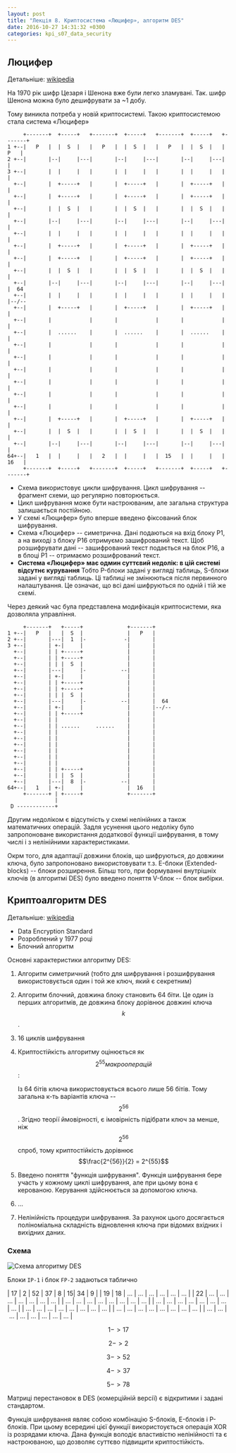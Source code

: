 ```yaml
---
layout: post
title: "Лекція 8. Криптосистема «Люцифер», алгоритм DES"
date: 2016-10-27 14:31:32 +0300
categories: kpi_s07_data_security
---
```


## Люцифер

Детальніше: [wikipedia](https://en.wikipedia.org/wiki/Lucifer_(cipher))

На 1970 рік шифр Цезаря і Шенона вже були легко зламувані. Так. шифр Шенона можна було дешифрувати за ~1 добу.

Тому виникла потреба у новій криптосистемі. Такою криптосистемою стала система «Люцифер»

```
     +-------+  +-----+   +-------+  +-----+   +-------+  +-----+   +-------+
1 +--|   P   |  |  S  |   |   P   |  |  S  |   |   P   |  |  S  |   |   P   |
2 +--|       |--|     |---|       |--|     |---|       |--|     |---|       |
3 +--|       |  |     |   |       |  |     |   |       |  |     |   |       |
  +--|       |  +-----+   |       |  +-----+   |       |  +-----+   |       |
  +--|       |  +-----+   |       |  +-----+   |       |  +-----+   |       |
  +--|       |  |  S  |   |       |  |  S  |   |       |  |  S  |   |       |
  +--|       |--|     |---|       |--|     |---|       |--|     |---|       |
  +--|       |  |     |   |       |  |     |   |       |  |     |   |       |
  +--|       |  +-----+   |       |  +-----+   |       |  +-----+   |       |
  +--|       |  +-----+   |       |  +-----+   |       |  +-----+   |       |
  +--|       |  |  S  |   |       |  |  S  |   |       |  |  S  |   |       |
  +--|       |--|     |---|       |--|     |---|       |--|     |---|       |  64
  +--|       |  |     |   |       |  |     |   |       |  |     |   |       |--/--
  +--|       |  +-----+   |       |  +-----+   |       |  +-----+   |       |
  +--|       |            |       |            |       |            |       |
  +--|       |  ......    |       |  ......    |       |  ......    |       |
  +--|       |            |       |            |       |            |       |
  +--|       |            |       |            |       |            |       |
  +--|       |            |       |            |       |            |       |
  +--|       |            |       |            |       |            |       |
  +--|       |            |       |            |       |            |       |
  +--|       |            |       |            |       |            |       |
  +--|       |  +-----+   |       |  +-----+   |       |  +-----+   |       |
  +--|       |  |  S  |   |       |  |  S  |   |       |  |  S  |   |       |
  +--|       |--|     |---|       |--|     |---|       |--|     |---|       |
64+--|   1   |  |     |   |   2   |  |     |   |  15   |  |     |   |  16   |
     +-------+  +-----+   +-------+  +-----+   +-------+  +-----+   +-------+
```

- Схема використовує цикли шифрування. Цикл шифрування -- фрагмент схеми, що регулярно повторюється.
- Цикл шифрування може бути настроюваним, але загальна структура залишається постійною.
- У схемі «Люцифер» було вперше введено фіксований блок шифрування.
- Схема «Люцифер» -- симетрична. Дані подаються на вхід блоку P1, а на виході з блоку P16 отримуємо зашифрований текст. Щоб розшифрувати дані -- зашифрований текст подається на блок P16, а в блоці P1 -- отримаємо розшифрований текст.
- **Система «Люцифер» має одмин суттєвий недолік: в цій системі відсутнє курування** Тобто P-блоки задані у вигляді таблиць, S-блоки задані у вигляді таблиць. Ці таблиці не змінюються після первинного налаштування. Це означає, що всі дані шифруються по одній і тій же схемі.


Через деякий час була представлена модифікація криптосистеми, яка дозволяла управління.

```
     +-------+   +-----+              +-------+
1 +--|   P   |   |  S  |              |   P   |
2 +--|       |---|  1  |-            -|       |
3 +--|       | +-|     |              |       |
  +--|       | | +-----+              |       |
  +--|       | | +-----+              |       |
  +--|       | | |  S  |              |       |
  +--|       |---|     |-           --|       |
  +--|       | +-|     |              |       |
  +--|       | | +-----+              |       |
  +--|       | | +-----+              |       |
  +--|       | | |  S  |              |       |
  +--|       |---|     |-           --|       |  64
  +--|       | +-|     |              |       |--/--
  +--|       | | +-----+              |       |
  +--|       | |                      |       |
  +--|       | | ......     ......    |       |
  +--|       | |                      |       |
  +--|       | |                      |       |
  +--|       | |                      |       |
  +--|       | |                      |       |
  +--|       | |                      |       |
  +--|       | |                      |       |
  +--|       | | +-----+              |       |
  +--|       | | |  S  |              |       |
  +--|       |---|  8  |-           --|       |
64+--|   1   | +-|     |              |  16   |
     +-------+ | +-----+              +-------+
               |    
 D ------------+    
```

Другим недоліком є відсутність у схемі нелінійних а також математичних операцій.
Задля усунення цього недоліку було запропоноване використання додаткової функції шифрування, в тому числі і з нелінійними характеристиками.

Окрм того, для адаптації довжини блоків, що шифруються, до довжини ключа, було запропоновано використовувати т.з. E-блоки (Extended-blocks) -- блоки розширення.
Більш того, при формуванні внутрішніх ключів (в алгоритмі DES) було введено поняття V-блок -- блок вибірки.

## Криптоалгоритм DES

Детальніше: [wikipedia](https://en.wikipedia.org/wiki/Data_Encryption_Standard)

- Data Encryption Standard
- Розроблений у 1977 році
- Блочний алгоритм

Основні характеристики алгоритму DES:

1. Алгоритм симетричний (тобто для шифрування і розшифрування використовується один і той же ключ, який є секретним)
2. Алгоритм блочний, довжина блоку становить 64 біти. Це один із перших алгоритмів, де довжина блоку дорівнює довжині ключа $$k$$.
3. 16 циклів шифрування
4. Криптостійкість алгоритму оцінюється як $$2^{55} макрооперацій$$:

   Із 64 бітів ключа використовується всього лише 56 бітів. Тому загальна к-ть варіантів ключа -- $$2^{56}$$. Згідно теорії ймовірності, є імовірність підібрати ключ за менше, ніж $$2^{56}$$ спроб, тому криптостійкість дорівнює $$\frac{2^{56}}{2} = 2^{55}$$
5. Введено поняття "функція шифрування". Функція шифрування бере участь у кожному циклі шифрування, але при цьому вона є керованою. Керування здійснюється за допомогою ключа.
6. ...
7. Нелінійність процедури шифрування. За рахунок цього досягається поліноміальна складність відновлення ключа при відомих вхідних і вихідних даних.

### Схема

![Схема алгоритму DES](https://upload.wikimedia.org/wikipedia/commons/a/aa/Code.PNG)

Блоки `IP-1` і блок `FP-2` задаються таблично

| 17 | 2 | 52 | 37 | 8 | 15| 34 | 9 |
| 19 | 18 | … | … | … | … | … | … |
| 22 | … | … | … | … | … | … | … |
| … | … | … | … | … | … | … | … |
| … | … | … | … | … | … | … | … |
| … | … | … | … | … | … | … | … |
| … | … | … | … | … | … | … | … |
| … | … | … | … | … | … | … | … |

$$ 1 -> 17$$

$$ 2 -> 2 $$

$$ 3 -> 52$$

$$ 4 -> 37$$

$$ 5 -> 78$$ 

Матриці перестановок в DES (комерційній версії) є відкритими і задані стандартом.

Функція шифрування являє собою комбінацію S-блоків, E-блоків і P-блоків. При цьому всередині цієї функції використоується операція XOR із розрядами ключа.
Дана функція володіє властивістю нелінійності та є настроюваною, що дозволяє суттєво підвищити криптостійкість.

